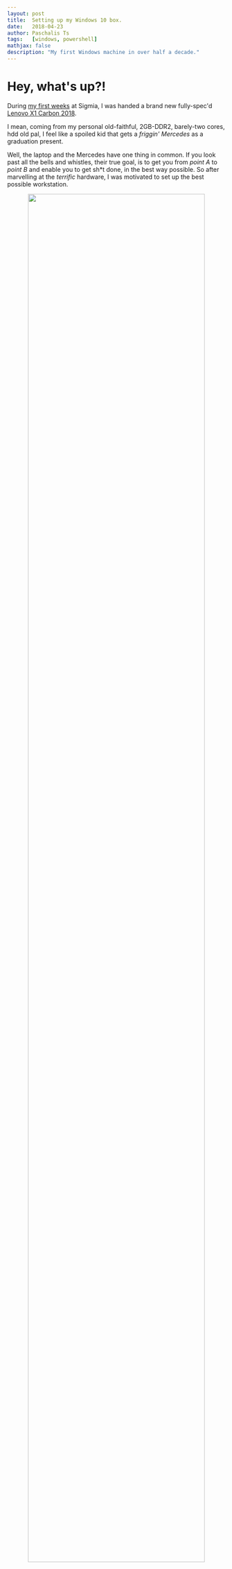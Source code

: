 ```yaml
---
layout: post
title:  Setting up my Windows 10 box.
date:   2018-04-23
author: Paschalis Ts
tags:   [windows, powershell]
mathjax: false
description: "My first Windows machine in over half a decade."  
---
```




# Hey, what's up?!
During [my first weeks](https://tpaschalis.github.io/new-job-new-goals/) at Sigmia, I was handed a brand new fully-spec'd [Lenovo X1 Carbon 2018](https://www.notebookcheck.net/Lenovo-ThinkPad-X1-Carbon-2018-WQHD-HDR-i7-Laptop-Review.284682.0.html).

I mean, coming from my personal old-faithful, 2GB-DDR2, barely-two cores, hdd old pal, I feel like a spoiled kid that gets a *friggin' Mercedes* as a graduation present.

Well, the laptop and the Mercedes have one thing in common. If you look past all the bells and whistles, their true goal, is to get you from *point A* to *point B* and enable you to get sh\*t done, in the best way possible. So after marvelling at the *terrific* hardware, I was motivated to set up the best possible workstation.
<center>
<img src="/images/x1vsamg.png" style='height: 90%; width: 90%; object-fit: contain'/>
</center>

For work purposes, I needed to use Windows 10. After counting on one hand, I realized I haven't used exclusively Windows as a work machine in more than half a decade, so this was going to be a challenge!

The challenge;   
Set my box up, in a way that is : 
* efficient, 
* minimal, 
* reproducible and 
* non-intrusive.

Here's how it went down!

# Getting stuff from my old computer.
Before this, I briefly used another Windows 7 box, so I wanted to transfer over some leftover work. As I knew that box was temporary, I had mostly used portable apps, and the main things that needed transferring were my Putty settings and sessions, as well as the working Environment variables. On `cmd` 
```
SET >> env-variables.txt
regedit /e "%USERPROFILE%\Desktop\putty-pas.reg" HKEY_CURRENT_USER\Software\SimonTatham
```
Most of my other data was easily hauled over.

# Firing up the new beast.
After reading up a few comments, I booted the new machine, and was greeted by Cortana.  
I opted out of all available "conveniences", and followed along the process. IMHO, Personal Assistants are not something I'm really fond of as an idea, and think of them as more of a distraction.

When the first setup was finished, I set out to install all available Windows updates, so that my settings would not get overwritten later on. Just in case I set a windows "restore point", even though I don't know how well (or not) they work. **It was time to get my hands dirty!**

The first thing I noticed after all updates were installed, were a multitude of applications that I could only describe as 'clutter'. I really *don't* need (or want to be forced) to have 'Kandy Krush' on my work machine! Sorry, Microsoft!

At first, it was a little frustrating, for seemingly different applications to appear on a "Apps and Features", a "Programs and Features", *and* in the Start Menu. I didn't even know how and where to properly set environment variables! :(    
Alas, the terminal is our friend! After searching around, I found out that using Powershell one can 
```
#List all store-installed programs
Get-AppxPackage | Select-Object Name, PackageFullName, Version |Format-Table -AutoSize

#List all installed programs
Get-ItemProperty HKLM:\Software\Wow6432Node\Microsoft\Windows\CurrentVersion\Uninstall\*| Select-Object DisplayName, DisplayVersion, Publisher, InstallDate|Format-Table -AutoSize
```

I wanted to disable/delete some stuff, to work from a clean slate and have the option of re-enabling them later, when necessary
```
Get-AppxPackage *3DBuilder* | Remove-AppxPackage
Get-AppxPackage *Getstarted* | Remove-AppxPackage
Get-AppxPackage *WindowsAlarms* | Remove-AppxPackage
Get-AppxPackage *WindowsCamera* | Remove-AppxPackage
Get-AppxPackage *bing* | Remove-AppxPackage
Get-AppxPackage *photos* | Remove-AppxPackage
Get-AppxPackage *SkypeApp* | Remove-AppxPackage
Get-AppxPackage *solit* | Remove-AppxPackage
Get-AppxPackage *WindowsSoundRecorder* | Remove-AppxPackage
Get-AppxPackage *windowscommunicationsapps* | Remove-AppxPackage
Get-AppxPackage *zune* | Remove-AppxPackage
Get-AppxPackage *Sway* | Remove-AppxPackage
Get-AppxPackage *CommsPhone* | Remove-AppxPackage
Get-AppxPackage *ConnectivityStore* | Remove-AppxPackage
Get-AppxPackage *Microsoft.Messaging* | Remove-AppxPackage
Get-AppxPackage *Facebook* | Remove-AppxPackage
Get-AppxPackage *Twitter* | Remove-AppxPackage
Get-AppxPackage *Drawboard PDF* | Remove-AppxPackage
Get-AppxPackage Soda | Remove-AppxPackage
Get-AppxPackage Microsoft.XboxApp | Remove-AppxPackage
Get-AppxPackage Microsoft.XboxIdentityProvider | Remove-AppxPackage
Get-AppxPackage *Autodesk* | Remove-AppxPackage
Get-AppxPackage Microsoft.BingFinance | Remove-AppxPackage
Get-AppxPackage Microsoft.BingNews | Remove-AppxPackage
Get-AppxPackage Microsoft.BingSports | Remove-AppxPackage
Get-AppxPackage Microsoft.BingWeather | Remove-AppxPackage
Get-AppxPackage *BubbleWitch* | Remove-AppxPackage
Get-AppxPackage king.com.CandyCrush* | Remove-AppxPackage
Get-AppxPackage Microsoft.CommsPhone | Remove-AppxPackage
Get-AppxPackage *Dropbox* | Remove-AppxPackage
Get-AppxPackage *Facebook* | Remove-AppxPackage
Get-AppxPackage Microsoft.WindowsFeedbackHub | Remove-AppxPackage
Get-AppxPackage *Keeper* | Remove-AppxPackage
Get-AppxPackage Microsoft.WindowsMaps | Remove-AppxPackage
Get-AppxPackage *MarchofEmpires* | Remove-AppxPackage
Get-AppxPackage *Disney* | Remove-AppxPackage
Get-AppxPackage *Twitter* | Remove-AppxPackage
Get-AppxPackage *Minecraft* | Remove-AppxPackagex   
Get-AppxPackage *Netflix* | Remove-AppxPackage
Get-AppxPackage *Plex* | Remove-AppxPackage
Get-AppxPackage *spotify* | Remove-AppxPackage
Get-AppxPackage *McAfee* | Remove-AppxPackage

$mcafee = gci "HKLM:\SOFTWARE\Wow6432Node\Microsoft\Windows\CurrentVersion\Uninstall" | foreach { gp $_.PSPath } | ? { $_ -match "McAfee Security" } | select UninstallString
if ($mcafee) {
	$mcafee = $mcafee.UninstallString -Replace "C:\Program Files\McAfee\MSC\mcuihost.exe",""
	Write "Uninstalling McAfee..."
	start-process "C:\Program Files\McAfee\MSC\mcuihost.exe" -arg "$mcafee" -Wait
}

Set-ItemProperty -Path "HKCU:\SOFTWARE\Microsoft\Windows\CurrentVersion\GameDVR" -Name AppCaptureEnabled -Type DWord -Value 0
Set-ItemProperty -Path "HKCU:\System\GameConfigStore" -Name GameDVR_Enabled -Type DWord -Value 0
```

I count over 40 lines of `Remove-AppxPackage`s, and I'm pretty sure that there's leftovers, too! At this point, my Start Menu was starting to get cleared up, and I did right click-uninstall a couple of other things.   

When using the Search functionality, I noticed that I was getting web results. [To fix that](https://superuser.com/questions/1196618/how-to-disable-internet-search-results-in-start-menu-post-creators-update), I started the `Edit group policy` and navigated towards `Computer Configuration → Administrative Templates → Windows Components → Search`. 

```
Set 'Allow Cortana' → Disable
Set 'Do not allow web search' → Enabled
Set 'Don't search the web or display web results in Search' → Enabled
```

My system was starting to look *a lot* clean-er and lean-er, so then I went on to get a little paranoid and tinker with some diagnostic/telemetry and privacy settings.

```
sc stop DiagTrack
sc stop diagnosticshub.standardcollector.service
sc stop dmwappushservice
sc stop WMPNetworkSvc
sc stop WSearch

# Privacy: Let apps use my advertising ID: Disable
If (-Not (Test-Path "HKCU:\SOFTWARE\Microsoft\Windows\CurrentVersion\AdvertisingInfo")) {
    New-Item -Path HKCU:\SOFTWARE\Microsoft\Windows\CurrentVersion\AdvertisingInfo | Out-Null
}
Set-ItemProperty -Path HKCU:\SOFTWARE\Microsoft\Windows\CurrentVersion\AdvertisingInfo -Name Enabled -Type DWord -Value 0

# WiFi Sense: HotSpot Sharing: Disable
If (-Not (Test-Path "HKLM:\Software\Microsoft\PolicyManager\default\WiFi\AllowWiFiHotSpotReporting")) {
    New-Item -Path HKLM:\Software\Microsoft\PolicyManager\default\WiFi\AllowWiFiHotSpotReporting | Out-Null
}
Set-ItemProperty -Path HKLM:\Software\Microsoft\PolicyManager\default\WiFi\AllowWiFiHotSpotReporting -Name value -Type DWord -Value 0

# WiFi Sense: Shared HotSpot Auto-Connect: Disable
Set-ItemProperty -Path HKLM:\Software\Microsoft\PolicyManager\default\WiFi\AllowAutoConnectToWiFiSenseHotspots -Name value -Type DWord -Value 0

# Start Menu: Disable Bing Search Results
Set-ItemProperty -Path HKCU:\SOFTWARE\Microsoft\Windows\CurrentVersion\Search -Name BingSearchEnabled -Type DWord -Value 0
```

## Personal, grumpy things.
There are a couple of other, personal preference thingies.
* Disabled **all** applications that want to be initialized at Startup using the Task Manager, and used `msconfig` to disable other non-Microsoft services, like automatic updates on other software.
* I absolutely hated that the login and lock screens contained random wallpapers, prompts, or even ads.
I navigated to `Settings → Personalization → Lock screen`, set the background as a plain black image, and removed all apps.
* I didn't like OneDrive appearing on the sidebar of File Explorer. To fix that, Using `regedit`, I navigated to   
`Computer\HKEY_CLASSES_ROOT\CLSID\{018D5C66-4533-4307-9B53-224DE2ED1FE6}`    
and set `System.IsPinnedToNameSpaceTree` to `0`.
* I didn't like Cortana appearing on the start menu bar, as well as many apps on the start menu, so I right-clicked and hid them.
* I didn't want the "3D Objects" thingy appearing on "This PC". To remove 3D Objects file, you'll have to delete the following registry key `{0DB7E03F-FC29-4DC6-9020-FF41B59E513A}` which contains only one value, from the following two paths.
```
HKEY_LOCAL_MACHINE\SOFTWARE\Microsoft\Windows\CurrentVersion\Explorer\MyComputer\NameSpace
HKEY_LOCAL_MACHINE\SOFTWARE\Wow6432Node\Microsoft\Windows\CurrentVersion\Explorer\MyComputer\NameSpace
```
* Changed date/time settings to sensible iso-compatible formats.
* I wanted File Explorer to start on "This PC", so I opened File Explorer and went to `View → Options → Change folder and Search Options → Open File Explorer to`. I also checked to see the file extensions.


# A good thing.
One of the things I want to try, is to use Windows increasingly from the command line. Powershell is a brand-new type of shell that I'm going to fiddle with, so that made me double happy! 

Some time ago, I heard about [Chocolatey](https://chocolatey.org/faq), a cli package manager that poses as an 'apt/yum/pacman for Windows'. It not only allows to install a multitude of packages, but also allows to package stuff yourself, chain dependencies, and other package-manager-y stuff. 

The paranoid in me is both curious and wary, but I went on to install and test it!
```
Get-ExecutionPolicy
# if it returns 'Restricted' run the following
Set-ExecutionPolicy AllSigned

# `AllSigned` requires that all scripts and configuration files be signed by a trusted publisher

Set-ExecutionPolicy Bypass -Scope Process -Force; iex ((New-Object System.Net.WebClient).DownloadString('https://chocolatey.org/install.ps1'))

choco install vim
```
Then, you can just `vim helloworld.py` and use "Your Favorite Text Editor™" right in Powershell. Windows just became about 1.7x friendlier and easier!

# The killer feature.
The main reason I was friggin excited to use a Windows 10 laptop of course was.. *Windows Subsystem for Linux*..!

WSL (for short), is truly one of the coolest pieces of tech I wanted to use. One can read [a short overview](https://blogs.msdn.microsoft.com/wsl/2016/04/22/windows-subsystem-for-linux-overview/), or [a series of resources](https://blogs.msdn.microsoft.com/commandline/learn-about-windows-console-and-windows-subsystem-for-linux-wsl/), but if I wanted to explain it in less than a tweet. 
> "WSL is a compatibility layer for running ELF Linux binaries natively on Windows 10. It provides a Linux-compatible kernel interface, that can run a GNU userland. Calls from and to a Linux app are translated to a Windows native system call and a native Linux response, so the app thinks it's running on a Linux Kernel"

So, you can run Linux apps, both in cli and graphical mode, in a way that's closer to the bare metal than a VM. I hope to be able to explore the technology, and write an in-depth blog post.

To enable it, one can just use the "Turn Windows Features on or off" dialog, and opt-in the WSL. After the necessary files are downloaded and installed, you can simply go to the Windows Store, search for Ubuntu, and click Install.

At this point I'm...struck. I can simply `apt-get update && apt-get install screen vim pip3`, and run all my Linux stuff right there. Who thought it could be this easy!


## Final Words

A big, big thanks to [Jessie Frazelle](https://blog.jessfraz.com/post/windows-for-linux-nerds/)! I shamelessly copied *a lot* of stuff off her configuration. I also used a lot of stuff from [Nick Craver's](https://gist.github.com/NickCraver) gist, too. Next time, I'm going to take a look at [boxstarter](http://boxstarter.org/), too.

Images sources are [here](https://www.engadget.com/2018/01/08/lenovo-thinkpad-x1-carbon-yoga-tablet-2018-hands-on/) and [here](http://www.autoguide.com/auto-news/2018/01/what-happened-when-i-took-a-stranger-for-a-ride-in-a-mercedes-amg-gt.html).

What did I do next? I glanced at my watch and said to myself "Oh, I have work to do". I fired up a full-screen Linux VM, (that on this beefy machine now works *veeery* close to full speed), and got myself to work. 

# A verdict?

I can't have a definite say just yet.    
Windows 10 seems like an **truly good** OS, that wanted me to fight it to get where I wanted. It might have a different initial end-user target group? :/

The thing is, I **love** to tinker. And for this reason I'm going to tinker some more! I'm pretty happy with the way the OS is set up, the hardware compatibility and the breezing speed! Let me spend a couple of weeks on it, and I'll report back with more observations ^^

